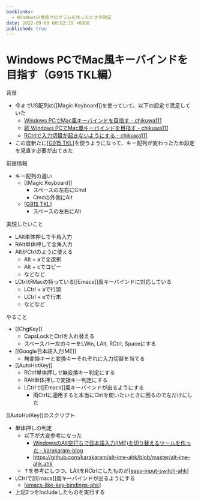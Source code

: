 ```yaml
---
backlinks:
  - Windowsの常時プログラムを作ったときの設定
date: 2022-09-08 00:02:19 +0900
published: true
---
```


# Windows PCでMac風キーバインドを目指す（G915 TKL編）

背景

- 今までUS配列の[[Magic Keyboard]]を使っていて、以下の設定で満足していた
	- [Windows PCでMac風キーバインドを目指す - chikuwa111](https://scrapbox.io/chikuwa111/Windows_PC%E3%81%A7Mac%E9%A2%A8%E3%82%AD%E3%83%BC%E3%83%90%E3%82%A4%E3%83%B3%E3%83%89%E3%82%92%E7%9B%AE%E6%8C%87%E3%81%99)
	- [続 Windows PCでMac風キーバインドを目指す - chikuwa111](https://scrapbox.io/chikuwa111/%E7%B6%9A_Windows_PC%E3%81%A7Mac%E9%A2%A8%E3%82%AD%E3%83%BC%E3%83%90%E3%82%A4%E3%83%B3%E3%83%89%E3%82%92%E7%9B%AE%E6%8C%87%E3%81%99)
	- [RCtrlで入力切替が起きないようにする - chikuwa111](https://scrapbox.io/chikuwa111/RCtrl%E3%81%A7%E5%85%A5%E5%8A%9B%E5%88%87%E6%9B%BF%E3%81%8C%E8%B5%B7%E3%81%8D%E3%81%AA%E3%81%84%E3%82%88%E3%81%86%E3%81%AB%E3%81%99%E3%82%8B)
- この度新たに[[G915 TKL]]を使うようになって、キー配列が変わったため設定を見直す必要が出てきた

前提情報

- キー配列の違い
	- [[Magic Keyboard]]
		- スペースの左右にCmd
		- Cmdの外側にAlt
	- [[G915 TKL]]
		- スペースの左右にAlt

実現したいこと

- LAlt単体押しで半角入力
- RAlt単体押しで全角入力
- AltがCtrlのように使える
	- Alt + aで全選択
	- Alt + cでコピー
	- などなど
- LCtrlがMacの持っている[[Emacs]]風キーバインドに対応している
	- LCtrl + aで行頭
	- LCtrl + eで行末
	- などなど

やること

- [[ChgKey]]
	- CapsLockとCtrlを入れ替える
	- スペースバー左のキーをLWin, LAlt, RCtrl, Spaceにする
- [[Google日本語入力IME]]
	- 無変換キーと変換キーそれぞれに入力切替を当てる
- [[AutoHotKey]]
	- RCtrl単体押しで無変換キー判定にする
	- RAlt単体押しで変換キー判定にする
	- LCtrlで[[Emacs]]風キーバインドが出るようにする
		- 両Ctrlに適用すると本当にCtrlを使いたいときに困るので左だけにした

[[AutoHotKey]]のスクリプト

- 単体押しの判定
	- 以下が大変参考になった
		- [WindowsのAlt空打ちで日本語入力(IME)を切り替えるツールを作った - karakaram-blog](https://www.karakaram.com/alt-ime-on-off/)
		- https://github.com/karakaram/alt-ime-ahk/blob/master/alt-ime-ahk.ahk
	- ↑を参考にしつつ、LAltをRCtrlにしたものが[[easy-input-switch-ahk]]
- LCtrlで[[Emacs]]風キーバインドが出るようにする
	- [[emacs-like-key-bindings-ahk]]
- 上記2つをIncludeしたものを実行する

[//begin]: # "Autogenerated link references for markdown compatibility"
[G915 TKL]: <G915 TKL> "G915 TKL"
[G915 TKL]: <G915 TKL> "G915 TKL"
[easy-input-switch-ahk]: easy-input-switch-ahk "easy-input-switch-ahk"
[emacs-like-key-bindings-ahk]: emacs-like-key-bindings-ahk "emacs-like-key-bindings-ahk"
[//end]: # "Autogenerated link references"